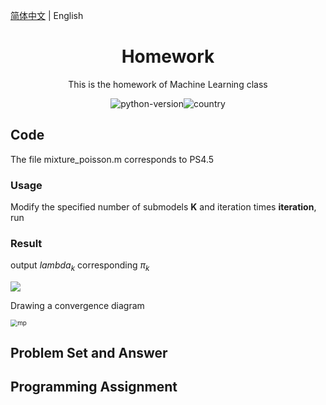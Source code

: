  [简体中文](./README.zh-CN.md) | English

<h1 align="center">Homework</h1>
<div align="center">



This is the homework of Machine Learning class

![python-version](https://img.shields.io/badge/python-3.7-blue)![country](https://img.shields.io/badge/country-China-red)

</div>

## Code

The file mixture_poisson.m corresponds to PS4.5

### Usage

Modify the specified number of submodels **K** and iteration times **iteration**, run

### Result

output $lambda_k$ corresponding $\pi_k$

![](C:\Users\zhiyuyang4\AppData\Roaming\Typora\typora-user-images\1570866317359.png)

Drawing a convergence diagram

<img src="C:\Users\zhiyuyang4\Desktop\mp.svg" alt="mp" style="zoom:70%;" />

## Problem Set and  Answer



## Programming Assignment

 

